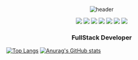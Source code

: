 <div align="center">
  
  ![header](https://capsule-render.vercel.app/api?type=rect&color=gradient&customColorList=0,2,2,5,30&text=YoungMin&fontSize=45)


<img src="https://img.shields.io/badge/JAVA-007396?style=for-the-badge&logo=java&logoColor=white">
<img src="https://img.shields.io/badge/MySQL-4479A1?style=for-the-badge&logo=MySQL&logoColor=white">
<img src="https://img.shields.io/badge/Python-007396?style=for-the-badge&logo=python&logoColor=white">
<img src="https://img.shields.io/badge/github-181717?style=for-the-badge&logo=github&logoColor=white">
<img src="https://img.shields.io/badge/aws-232F3E?style=for-the-badge&logo=aws&logoColor=white">
<img src="https://img.shields.io/badge/Flask-0000?style=for-the-badge&logo=flask&logoColor=white">
<img src="https://img.shields.io/badge/Typescript-3178C6?style=for-the-badge&logo=typescript&logoColor=white">

<h3>FullStack Developer</h3>
</div>

[![Top Langs](https://github-readme-stats.vercel.app/api/top-langs/?username=ncs01060)](https://github.com/anuraghazra/github-readme-stats)
[![Anurag's GitHub stats](https://github-readme-stats.vercel.app/api?username=ncs01060)](https://github.com/anuraghazra/github-readme-stats)
